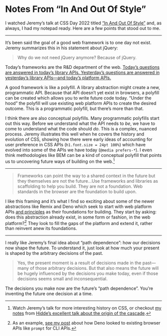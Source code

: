 # Notes From “In And Out Of Style”

I watched Jeremy’s talk at CSS Day 2022 titled [“In And Out Of Style”](https://www.youtube.com/watch?v=CdZZcbZG83o) and, as always, I had my notepad ready. Here are a few points that stood out to me.

---

It’s been said the goal of a good web framework is to one day not exist. Jeremy summarizes this in his statement about jQuery:

> Why do we not need jQuery anymore? Because of jQuery.

Today’s frameworks are the R&D department of the web. [Today’s questions are answered in today’s library APIs. Yesterday’s questions are answered in yesterday’s library APIs—and today’s platform APIs.](https://blog.jim-nielsen.com/2019/yesterdays-questions-answered-in-todays-platform-apis/)

A good framework is like a polyfill. A library abstraction might create a new, programmatic API. Because that API doesn’t yet exist in browsers, a polyfill can be created which allows you to write future code today. “Under the hood” the polyfill will use existing web platform APIs to create the desired outcome. This is a programmatic polyfill, but there’s more than that.

I think there are also conceptual polyfills. Many programmatic polyfills start out this way. Before we understand what the API needs to _be_, we have to come to understand what the code should _do_. This is a complex, nuanced process. Jeremy illustrates this well when he covers the history and evolution of CSS, showing how there were early ideas of accounting for user preference in CSS APIs (`h1.font.size = 24pt 100%`) which have evolved into some of the APIs we have today (`@media prefers-*`). I even think methodologies like BEM can be a kind of conceptual polyfill that points us to uncovering future ways of building on the web.[^1]

---

> Frameworks can point the way to a shared context in the future but they themselves are not the future...Use frameworks and libraries as scaffolding to help you build. They are not a foundation. Web standards in the browser are the foundation to build upon.

I like this framing and it’s what I find so exciting about some of the newer abstractions like Remix and Deno which seek to start with web platform APIs [and principles](https://blog.jim-nielsen.com/2022/permeating-principles-of-the-web/) as their foundations for building. They start by asking: does this abstraction already exist, in some form or fashion, in the web platform?[^2] They look to fill the gaps of the platform and extend it, rather than reinvent anew its foundations.

---

I really like Jeremy’s final idea about “path dependence”: how our decisions now shape the future. To understand it, just look at how much your present is shaped by the arbitrary decisions of the past.

> Yes, the present moment is a result of decisions made in the past—many of those arbitrary decisions. But that also means the future will be hugely influenced by the decisions you make today, even if those decisions seems small and inconsequential. 

The decisions you make now are the future’s “path dependence”. You’re inventing the future one decision at a time.

[^1]: Watch Jeremy’s talk for more interesting history on CSS, or checkout [my notes](https://blog.jim-nielsen.com/2021/css-is-in-fact-awesome/) from [Hidde’s excellent talk about the origin of the cascade](https://talks.hiddedevries.nl/2gDDUr).
[^2]: As an example, [see my post](https://blog.jim-nielsen.com/2022/deno-is-webby-pt-2/) about how Deno looked to existing browser APIs like `prompt` for CLI APIs.